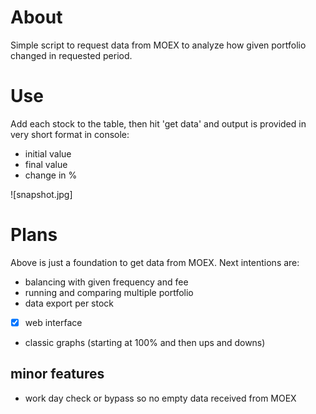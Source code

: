 # About
Simple script to request data from MOEX to analyze how given portfolio changed in requested period. 

# Use
Add each stock to the table, then hit 'get data' and output is provided in very short format in console: 
- initial value
- final value
- change in % 

![snapshot.jpg]

# Plans
Above is just a foundation to get data from MOEX. Next intentions are:
- balancing with given frequency and fee
- running and comparing multiple portfolio
- data export per stock
- [x] web interface 
- classic graphs (starting at 100% and then ups and downs)


## minor features
- work day check or bypass so no empty data received from MOEX